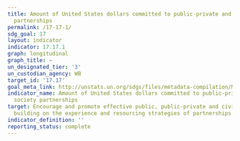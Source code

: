 ```yaml
---
title: Amount of United States dollars committed to public-private and civil society
  partnerships
permalink: /17-17-1/
sdg_goal: 17
layout: indicator
indicator: 17.17.1
graph: longitudinal
graph_title: ~
un_designated_tier: '3'
un_custodian_agency: WB
target_id: '17.17'
goal_meta_link: http://unstats.un.org/sdgs/files/metadata-compilation/Metadata-Goal-17.pdf
indicator_name: Amount of United States dollars committed to public-private and civil
  society partnerships
target: Encourage and promote effective public, public-private and civil society partnerships,
  building on the experience and resourcing strategies of partnerships.
indicator_definition: ''
reporting_status: complete
---
```

